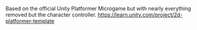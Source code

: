 Based on the official Unity Platformer Microgame but with nearly everything removed but the character controller.
https://learn.unity.com/project/2d-platformer-template
